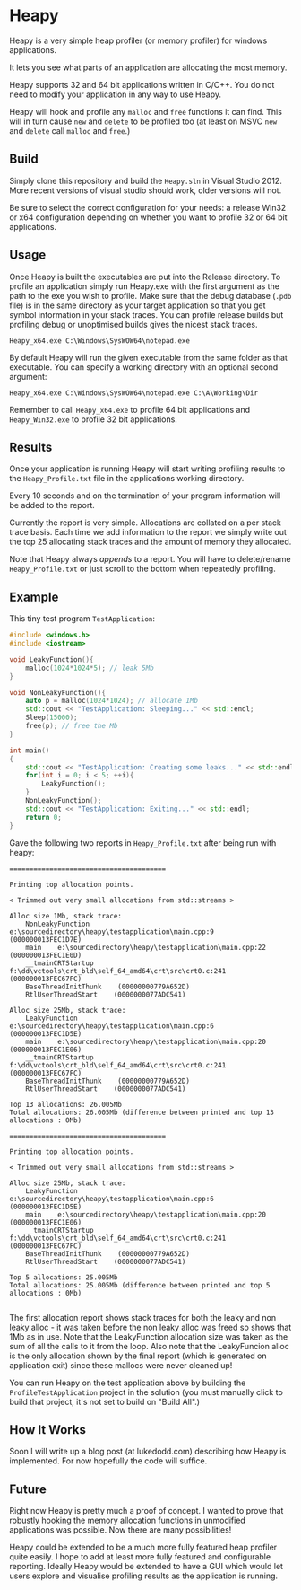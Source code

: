 Heapy
=====

Heapy is a very simple heap profiler (or memory profiler) for windows applications.

It lets you see what parts of an application are allocating the most memory.

Heapy supports 32 and 64 bit applications written in C/C++. You do not need to modify your application in any way to use Heapy.

Heapy will hook and profile any `malloc` and `free` functions it can find. This will in turn cause `new` and `delete` to be profiled too (at least on MSVC `new` and `delete` call `malloc` and `free`.)

Build
-----

Simply clone this repository and build the `Heapy.sln` in Visual Studio 2012. More recent versions of visual studio should work, older versions will not.

Be sure to select the correct configuration for your needs: a release Win32 or x64 configuration depending on whether you want to profile 32 or 64 bit applications.


Usage
-----

Once Heapy is built the executables are put into the Release directory. To profile an application simply run Heapy.exe with the first argument as the path to the exe you wish to profile. Make sure that the debug database (`.pdb` file) is in the same directory as your target application so that you get symbol information in your stack traces. You can profile release builds but profiling debug or unoptimised builds gives the nicest stack traces.

```
Heapy_x64.exe C:\Windows\SysWOW64\notepad.exe
```

By default Heapy will run the given executable from the same folder as that executable. You can specify a working directory with an optional second argument:

```
Heapy_x64.exe C:\Windows\SysWOW64\notepad.exe C:\A\Working\Dir
```

Remember to call `Heapy_x64.exe` to profile 64 bit applications and `Heapy_Win32.exe` to profile 32 bit applications. 

Results
-------

Once your application is running Heapy will start writing profiling results to the `Heapy_Profile.txt` file in the applications working directory.

Every 10 seconds and on the termination of your program information will be added to the report.

Currently the report is very simple. Allocations are collated on a per stack trace basis. Each time we add information to the report we simply write out the top 25 allocating stack traces and the amount of memory they allocated.

Note that Heapy always *appends* to a report. You will have to delete/rename `Heapy_Profile.txt` or just scroll to the bottom when repeatedly profiling. 

Example
-------

This tiny test program `TestApplication`:

```C++
#include <windows.h>
#include <iostream>

void LeakyFunction(){
	malloc(1024*1024*5); // leak 5Mb
}

void NonLeakyFunction(){
	auto p = malloc(1024*1024); // allocate 1Mb
	std::cout << "TestApplication: Sleeping..." << std::endl;
	Sleep(15000);
	free(p); // free the Mb
}

int main()
{
	std::cout << "TestApplication: Creating some leaks..." << std::endl;
	for(int i = 0; i < 5; ++i){
		LeakyFunction();
	}
	NonLeakyFunction();
	std::cout << "TestApplication: Exiting..." << std::endl;
	return 0;
}
```

Gave the following two reports in `Heapy_Profile.txt` after being run with heapy:

```
=======================================

Printing top allocation points.

< Trimmed out very small allocations from std::streams >

Alloc size 1Mb, stack trace: 
    NonLeakyFunction    e:\sourcedirectory\heapy\testapplication\main.cpp:9    (000000013FEC1D7E)
    main    e:\sourcedirectory\heapy\testapplication\main.cpp:22    (000000013FEC1E0D)
    __tmainCRTStartup    f:\dd\vctools\crt_bld\self_64_amd64\crt\src\crt0.c:241    (000000013FEC67FC)
    BaseThreadInitThunk    (00000000779A652D)
    RtlUserThreadStart    (0000000077ADC541)

Alloc size 25Mb, stack trace: 
    LeakyFunction    e:\sourcedirectory\heapy\testapplication\main.cpp:6    (000000013FEC1D5E)
    main    e:\sourcedirectory\heapy\testapplication\main.cpp:20    (000000013FEC1E06)
    __tmainCRTStartup    f:\dd\vctools\crt_bld\self_64_amd64\crt\src\crt0.c:241    (000000013FEC67FC)
    BaseThreadInitThunk    (00000000779A652D)
    RtlUserThreadStart    (0000000077ADC541)

Top 13 allocations: 26.005Mb
Total allocations: 26.005Mb (difference between printed and top 13 allocations : 0Mb)

=======================================

Printing top allocation points.

< Trimmed out very small allocations from std::streams >

Alloc size 25Mb, stack trace: 
    LeakyFunction    e:\sourcedirectory\heapy\testapplication\main.cpp:6    (000000013FEC1D5E)
    main    e:\sourcedirectory\heapy\testapplication\main.cpp:20    (000000013FEC1E06)
    __tmainCRTStartup    f:\dd\vctools\crt_bld\self_64_amd64\crt\src\crt0.c:241    (000000013FEC67FC)
    BaseThreadInitThunk    (00000000779A652D)
    RtlUserThreadStart    (0000000077ADC541)

Top 5 allocations: 25.005Mb
Total allocations: 25.005Mb (difference between printed and top 5 allocations : 0Mb)


```

The first allocation report shows stack traces for both the leaky and non leaky alloc - it was taken before the non leaky alloc was freed so shows that 1Mb as in use. Note that the LeakyFunction allocation size was taken as the sum of all the calls to it from the loop. Also note that the LeakyFuncion alloc is the only allocation shown by the final report (which is generated on application exit) since these mallocs were never cleaned up!

You can run Heapy on the test application above by building the `ProfileTestApplication` project in the solution (you must manually click to build that project, it's not set to build on "Build All".)

How It Works
-----------

Soon I will write up a blog post (at lukedodd.com) describing how Heapy is implemented. For now hopefully the code will suffice.

Future
------

Right now Heapy is pretty much a proof of concept. I wanted to prove that robustly hooking the memory allocation functions in unmodified applications was possible. Now there are many possibilities!

Heapy could be extended to be a much more fully featured heap profiler quite easily. I hope to add at least more fully featured and configurable reporting. Ideally Heapy would be extended to have a GUI which would let users explore and visualise profiling results as the application is running.


